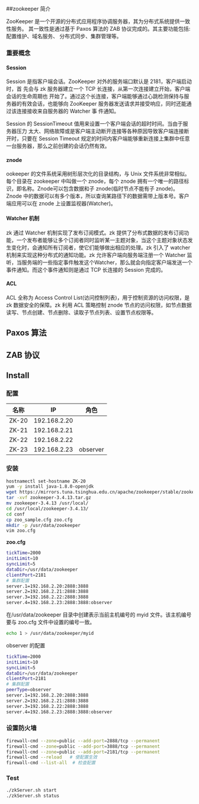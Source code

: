 ##zookeeper 简介

ZooKeeper 是一个开源的分布式应用程序协调服务器，其为分布式系统提供一致性服务。
其一致性是通过基于 Paxos 算法的 ZAB 协议完成的。其主要功能包括:配置维护、域名服务、
分布式同步、集群管理等。

### 重要概念

#### Session

Session 是指客户端会话。ZooKeeper 对外的服务端口默认是 2181，客户端启动时，首 先会与 zk 服务器建立一个 TCP 长连接，从第一次连接建立开始，客户端会话的生命周期也 开始了。通过这个长连接，客户端能够通过心跳检测保持与服务器的有效会话，也能够向 ZooKeeper 服务器发送请求并接受响应，同时还能通过该连接接收来自服务器的 Watcher 事 件通知。 

Session 的 SessionTimeout 值用来设置一个客户端会话的超时时间。当由于服务器压力 太大、网络故障或是客户端主动断开连接等各种原因导致客户端连接断开时，只要在 Session Timeout 规定的时间内客户端能够重新连接上集群中任意一台服务器，那么之前创建的会话仍然有效。

#### znode

ookeeper 的文件系统采用树形层次化的目录结构，与 Unix 文件系统非常相似。每个目录在 zookeeper 中叫做一个 znode，每个 znode 拥有一个唯一的路径标识，即名称。Znode可以包含数据和子 znode(临时节点不能有子 znode)。Znode 中的数据可以有多个版本，所以查询某路径下的数据需带上版本号。客户端应用可以在 znode 上设置监视器(Watcher)。

#### Watcher 机制

zk 通过 Watcher 机制实现了发布订阅模式。zk 提供了分布式数据的发布订阅功能，一个发布者能够让多个订阅者同时监听某一主题对象，当这个主题对象状态发生变化时，会通知所有订阅者，使它们能够做出相应的处理。zk 引入了 watcher 机制来实现这种分布式的通知功能。zk 允许客户端向服务端注册一个 Watcher 监听，当服务端的一些指定事件触发这个Watcher，那么就会向指定客户端发送一个事件通知。而这个事件通知则是通过 TCP 长连接的 Session 完成的。

#### ACL

ACL 全称为 Access Control List(访问控制列表)，用于控制资源的访问权限，是 zk 数据安全的保障。zk 利用 ACL 策略控制 znode 节点的访问权限，如节点数据读写、节点创建、节点删除、读取子节点列表、设置节点权限等。



## Paxos 算法

## ZAB 协议

## Install

### 配置


| 名称  | IP           | 角色     |
| ----- | ------------ | -------- |
| ZK-20 | 192.168.2.20 |          |
| ZK-21 | 192.168.2.21 |          |
| ZK-22 | 192.168.2.22 |          |
| ZK-23 | 192.168.2.23 | observer |

### 安装

```bash
hostnamectl set-hostname ZK-20
yum -y install java-1.8.0-openjdk
wget https://mirrors.tuna.tsinghua.edu.cn/apache/zookeeper/stable/zookeeper-3.4.13.tar.gz
tar -xvf zookeeper-3.4.13.tar.gz
mv zookeeper-3.4.13 /usr/local/
cd /usr/local/zookeeper-3.4.13/
cd conf
cp zoo_sample.cfg zoo.cfg
mkdir -p /usr/data/zookeeper
vim zoo.cfg
```

**zoo.cfg**

```bash
tickTime=2000
initLimit=10
syncLimit=5
dataDir=/usr/data/zookeeper
clientPort=2181
# 集群配置
server.1=192.168.2.20:2888:3888
server.2=192.168.2.21:2888:3888
server.3=192.168.2.22:2888:3888
server.4=192.168.2.23:2888:3888:observer
```

在/usr/data/zookeeper 目录中创建表示当前主机编号的 myid 文件。该主机编号要与 zoo.cfg 文件中设置的编号一致。 

```bash
echo 1 > /usr/data/zookeeper/myid
```

observer 的配置

```bash
tickTime=2000
initLimit=10
syncLimit=5
dataDir=/usr/data/zookeeper
clientPort=2181
# 集群配置
peerType=observer
server.1=192.168.2.20:2888:3888
server.2=192.168.2.21:2888:3888
server.3=192.168.2.22:2888:3888
server.4=192.168.2.23:2888:3888:observer
```

### 设置防火墙

```bash
firewall-cmd --zone=public --add-port=2888/tcp --permanent
firewall-cmd --zone=public --add-port=3888/tcp --permanent
firewall-cmd --zone=public --add-port=2181/tcp --permanent
firewall-cmd --reload   # 使配置生效
firewall-cmd --list-all  # 检查配置
```

### Test

```bash
./zkServer.sh start
./zkServer.sh status
```

